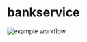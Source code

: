 # bankservice


![example workflow](https://github.com/shivshankarm/bankservice/actions/workflows/main.yml/badge.svg)
